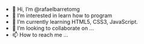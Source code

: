 - 👋 Hi, I’m @rafaelbarretomg
- 👀 I’m interested in learn how to program
- 🌱 I’m currently learning HTML5, CSS3, JavaScript.
- 💞️ I’m looking to collaborate on ...
- 📫 How to reach me ...

<!---
rafaelbarretomg/rafaelbarretomg is a ✨ special ✨ repository because its `README.md` (this file) appears on your GitHub profile.
You can click the Preview link to take a look at your changes.
--->
